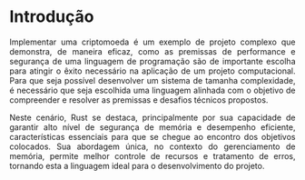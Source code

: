 # Introdução

<div style="text-align: justify; margin-bottom: 1em;">
Implementar uma criptomoeda é um exemplo de projeto complexo que demonstra, de maneira eficaz, como as premissas de performance e segurança de uma linguagem de programação são de importante escolha para atingir o êxito necessário na aplicação de um projeto computacional. Para que seja possível desenvolver um sistema de tamanha complexidade, é necessário que seja escolhida uma linguagem alinhada com o objetivo de compreender e resolver as premissas e desafios técnicos propostos. 
</div>

<div style="text-align: justify; margin-bottom: 1em;">
Neste cenário, Rust se destaca, principalmente por sua capacidade de garantir alto nível de segurança de memória e desempenho eficiente, características essenciais para que se chegue ao encontro dos objetivos colocados. Sua abordagem única, no contexto do gerenciamento de memória, permite melhor controle de recursos e tratamento de erros, tornando esta a linguagem ideal para o desenvolvimento do projeto.
</div>